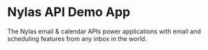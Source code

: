 # Nylas API Demo App

The Nylas email & calendar APIs power applications with email and scheduling features from any inbox in the world.
